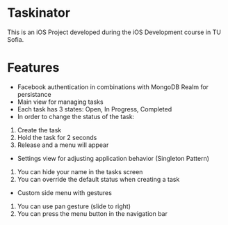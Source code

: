 # Taskinator

This is an iOS Project developed during the iOS Development course in TU Sofia.

# Features
- Facebook authentication in combinations with MongoDB Realm for persistance
- Main view for managing tasks
- Each task has 3 states: Open, In Progress, Completed
- In order to change the status of the task:
1. Create the task
2. Hold the task for 2 seconds
3. Release and a menu will appear
- Settings view for adjusting application behavior (Singleton Pattern)
1. You can hide your name in the tasks screen
2. You can override the default status when creating a task
- Custom side menu with gestures
1. You can use pan gesture (slide to right)
2. You can press the menu button in the navigation bar
